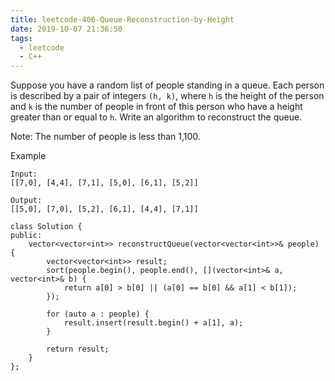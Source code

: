 ```yaml
---
title: leetcode-406-Queue-Reconstruction-by-Height
date: 2019-10-07 21:36:50
tags:
  - leetcode
  - C++
---
```


Suppose you have a random list of people standing in a queue. Each person is described by a pair of integers `(h, k)`, where `h` is the height of the person and `k` is the number of people in front of this person who have a height greater than or equal to `h`. Write an algorithm to reconstruct the queue.

<!--more-->

Note:
The number of people is less than 1,100.


Example
```
Input:
[[7,0], [4,4], [7,1], [5,0], [6,1], [5,2]]

Output:
[[5,0], [7,0], [5,2], [6,1], [4,4], [7,1]]
```



```
class Solution {
public:
    vector<vector<int>> reconstructQueue(vector<vector<int>>& people) {
        vector<vector<int>> result;
        sort(people.begin(), people.end(), [](vector<int>& a, vector<int>& b) {
            return a[0] > b[0] || (a[0] == b[0] && a[1] < b[1]);
        });

        for (auto a : people) {
            result.insert(result.begin() + a[1], a);
        }

        return result;
    }
};
```
